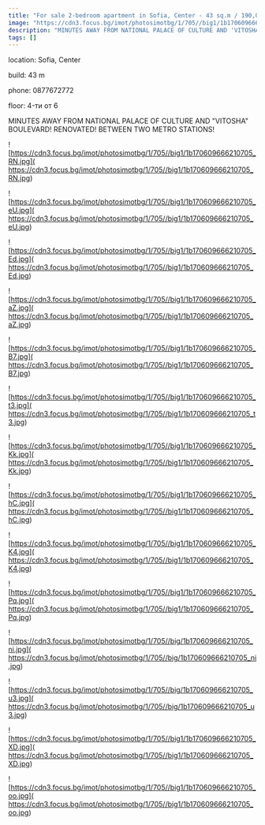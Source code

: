 ```yaml
---
title: "For sale 2-bedroom apartment in Sofia, Center - 43 sq.m / 190,000 EUR :: imot.bg Ad"
image: "https://cdn3.focus.bg/imot/photosimotbg/1/705//big1/1b170609666210705_6J.jpg"
description: "MINUTES AWAY FROM NATIONAL PALACE OF CULTURE AND 'VITOSHA' BOULEVARD! RENOVATED! BETWEEN TWO METRO STATIONS!"
tags: []
---
```


location: Sofia, Center

build: 43 m

phone: 0877672772

floor: 4-ти от 6

MINUTES AWAY FROM NATIONAL PALACE OF CULTURE AND "VITOSHA" BOULEVARD! RENOVATED! BETWEEN TWO METRO STATIONS!


![https://cdn3.focus.bg/imot/photosimotbg/1/705//big1/1b170609666210705_RN.jpg]( https://cdn3.focus.bg/imot/photosimotbg/1/705//big1/1b170609666210705_RN.jpg)


![https://cdn3.focus.bg/imot/photosimotbg/1/705//big1/1b170609666210705_eU.jpg]( https://cdn3.focus.bg/imot/photosimotbg/1/705//big1/1b170609666210705_eU.jpg)


![https://cdn3.focus.bg/imot/photosimotbg/1/705//big1/1b170609666210705_Ed.jpg]( https://cdn3.focus.bg/imot/photosimotbg/1/705//big1/1b170609666210705_Ed.jpg)


![https://cdn3.focus.bg/imot/photosimotbg/1/705//big1/1b170609666210705_aZ.jpg]( https://cdn3.focus.bg/imot/photosimotbg/1/705//big1/1b170609666210705_aZ.jpg)


![https://cdn3.focus.bg/imot/photosimotbg/1/705//big1/1b170609666210705_B7.jpg]( https://cdn3.focus.bg/imot/photosimotbg/1/705//big1/1b170609666210705_B7.jpg)


![https://cdn3.focus.bg/imot/photosimotbg/1/705//big1/1b170609666210705_t3.jpg]( https://cdn3.focus.bg/imot/photosimotbg/1/705//big1/1b170609666210705_t3.jpg)


![https://cdn3.focus.bg/imot/photosimotbg/1/705//big1/1b170609666210705_Kk.jpg]( https://cdn3.focus.bg/imot/photosimotbg/1/705//big1/1b170609666210705_Kk.jpg)


![https://cdn3.focus.bg/imot/photosimotbg/1/705//big1/1b170609666210705_hC.jpg]( https://cdn3.focus.bg/imot/photosimotbg/1/705//big1/1b170609666210705_hC.jpg)


![https://cdn3.focus.bg/imot/photosimotbg/1/705//big1/1b170609666210705_K4.jpg]( https://cdn3.focus.bg/imot/photosimotbg/1/705//big1/1b170609666210705_K4.jpg)


![https://cdn3.focus.bg/imot/photosimotbg/1/705//big1/1b170609666210705_Pq.jpg]( https://cdn3.focus.bg/imot/photosimotbg/1/705//big1/1b170609666210705_Pq.jpg)


![https://cdn3.focus.bg/imot/photosimotbg/1/705//big/1b170609666210705_ni.jpg]( https://cdn3.focus.bg/imot/photosimotbg/1/705//big/1b170609666210705_ni.jpg)


![https://cdn3.focus.bg/imot/photosimotbg/1/705//big/1b170609666210705_u3.jpg]( https://cdn3.focus.bg/imot/photosimotbg/1/705//big/1b170609666210705_u3.jpg)


![https://cdn3.focus.bg/imot/photosimotbg/1/705//big1/1b170609666210705_XD.jpg]( https://cdn3.focus.bg/imot/photosimotbg/1/705//big1/1b170609666210705_XD.jpg)


![https://cdn3.focus.bg/imot/photosimotbg/1/705//big1/1b170609666210705_oo.jpg]( https://cdn3.focus.bg/imot/photosimotbg/1/705//big1/1b170609666210705_oo.jpg)


